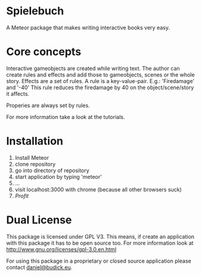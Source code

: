 # Spielebuch
A Meteor package that makes writing interactive books very easy.

# Core concepts
Interactive gameobjects are created while writing text. The author can create rules and effects and add those to gameobjects, scenes or the whole story.
Effects are a set of rules. A rule is a key-value-pair.
E.g.:
'Firedamage' and '-40'
This rule reduces the firedamage by 40 on the object/scene/story it affects.

Properies are always set by rules.

For more information take a look at the tutorials.

# Installation
1. Install Meteor
2. clone repository
3. go into directory of repository
4. start application by typing 'meteor'
5. ...
6. visit localhost:3000 with chrome (because all other browsers suck)
7. $Profit$

# Dual License
This package is licensed under GPL V3. This means, if create an application with this package it has to be open source too.
For more information look at http://www.gnu.org/licenses/gpl-3.0.en.html

For using this package in a proprietary or closed source application please contact daniel@budick.eu. 
